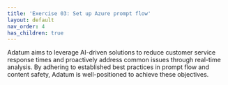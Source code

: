 ```yaml
---
title: 'Exercise 03: Set up Azure prompt flow'
layout: default
nav_order: 4
has_children: true
---
```


Adatum aims to leverage AI-driven solutions to reduce customer service response times and proactively address common issues through real-time analysis. By adhering to established best practices in prompt flow and content safety, Adatum is well-positioned to achieve these objectives. 